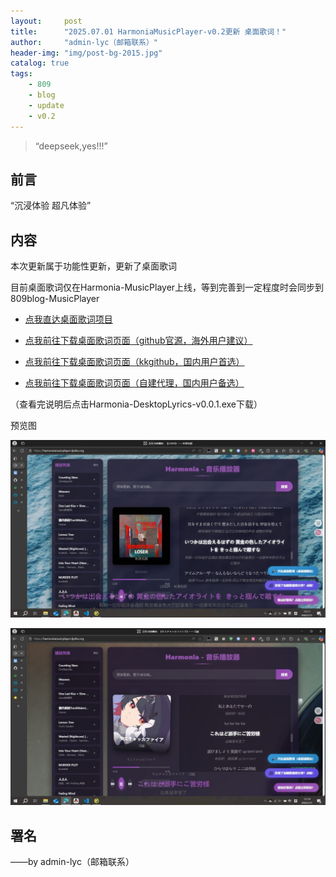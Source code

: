 ```yaml
---
layout:     post
title:      "2025.07.01 HarmoniaMusicPlayer-v0.2更新 桌面歌词！"
author:     "admin-lyc（邮箱联系）"
header-img: "img/post-bg-2015.jpg"
catalog: true
tags:
    - 809
    - blog
    - update
    - v0.2
---
```


> “deepseek,yes!!!”

## 前言

<p>“沉浸体验 超凡体验”</p>

## 内容

<p>本次更新属于功能性更新，更新了桌面歌词</p>

<p>目前桌面歌词仅在Harmonia-MusicPlayer上线，等到完善到一定程度时会同步到809blog-MusicPlayer</p>

- [点我直达桌面歌词项目](https://github.com/beststoryilove/Harmonia-DesktopLyrics)

- [点我前往下载桌面歌词页面（github官源，海外用户建议）](https://github.com/beststoryilove/Harmonia-DesktopLyrics/releases/tag/update)

- [点我前往下载桌面歌词页面（kkgithub，国内用户首选）](https://kkgithub.com/beststoryilove/Harmonia-DesktopLyrics/releases/tag/update)

- [点我前往下载桌面歌词页面（自建代理，国内用户备选）](https://daili.xnpvpn.dpdns.org/xnpvpn/https/github.com/beststoryilove/Harmonia-DesktopLyrics/releases/tag/update)

<p>（查看完说明后点击Harmonia-DesktopLyrics-v0.0.1.exe下载）</p>

<p>预览图</p>

![预览图1](/img/DesktopLyrics-1.jpg)

![预览图2](/img/DesktopLyrics-2.jpg)

<p id = "build"></p>

## 署名

<p>——by admin-lyc（邮箱联系）</p>
